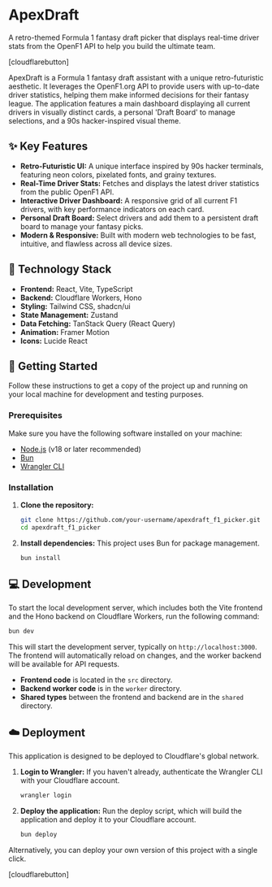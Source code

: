 # ApexDraft

A retro-themed Formula 1 fantasy draft picker that displays real-time driver stats from the OpenF1 API to help you build the ultimate team.

[cloudflarebutton]

ApexDraft is a Formula 1 fantasy draft assistant with a unique retro-futuristic aesthetic. It leverages the OpenF1.org API to provide users with up-to-date driver statistics, helping them make informed decisions for their fantasy league. The application features a main dashboard displaying all current drivers in visually distinct cards, a personal 'Draft Board' to manage selections, and a 90s hacker-inspired visual theme.

## ✨ Key Features

-   **Retro-Futuristic UI:** A unique interface inspired by 90s hacker terminals, featuring neon colors, pixelated fonts, and grainy textures.
-   **Real-Time Driver Stats:** Fetches and displays the latest driver statistics from the public OpenF1 API.
-   **Interactive Driver Dashboard:** A responsive grid of all current F1 drivers, with key performance indicators on each card.
-   **Personal Draft Board:** Select drivers and add them to a persistent draft board to manage your fantasy picks.
-   **Modern & Responsive:** Built with modern web technologies to be fast, intuitive, and flawless across all device sizes.

## 🚀 Technology Stack

-   **Frontend:** React, Vite, TypeScript
-   **Backend:** Cloudflare Workers, Hono
-   **Styling:** Tailwind CSS, shadcn/ui
-   **State Management:** Zustand
-   **Data Fetching:** TanStack Query (React Query)
-   **Animation:** Framer Motion
-   **Icons:** Lucide React

## 🏁 Getting Started

Follow these instructions to get a copy of the project up and running on your local machine for development and testing purposes.

### Prerequisites

Make sure you have the following software installed on your machine:

-   [Node.js](https://nodejs.org/) (v18 or later recommended)
-   [Bun](https://bun.sh/)
-   [Wrangler CLI](https://developers.cloudflare.com/workers/wrangler/install-and-update/)

### Installation

1.  **Clone the repository:**
    ```bash
    git clone https://github.com/your-username/apexdraft_f1_picker.git
    cd apexdraft_f1_picker
    ```

2.  **Install dependencies:**
    This project uses Bun for package management.
    ```bash
    bun install
    ```

## 💻 Development

To start the local development server, which includes both the Vite frontend and the Hono backend on Cloudflare Workers, run the following command:

```bash
bun dev
```

This will start the development server, typically on `http://localhost:3000`. The frontend will automatically reload on changes, and the worker backend will be available for API requests.

-   **Frontend code** is located in the `src` directory.
-   **Backend worker code** is in the `worker` directory.
-   **Shared types** between the frontend and backend are in the `shared` directory.

## ☁️ Deployment

This application is designed to be deployed to Cloudflare's global network.

1.  **Login to Wrangler:**
    If you haven't already, authenticate the Wrangler CLI with your Cloudflare account.
    ```bash
    wrangler login
    ```

2.  **Deploy the application:**
    Run the deploy script, which will build the application and deploy it to your Cloudflare account.
    ```bash
    bun deploy
    ```

Alternatively, you can deploy your own version of this project with a single click.

[cloudflarebutton]